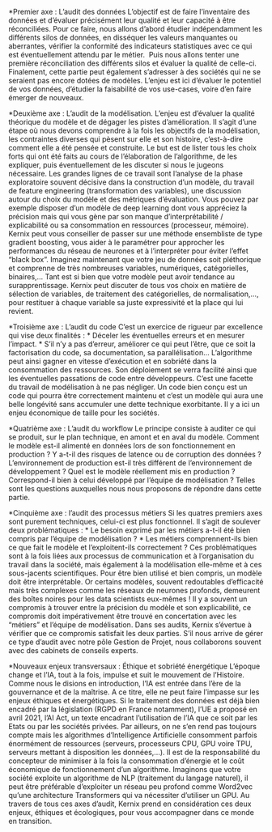*Premier axe : L’audit des données
L’objectif est de faire l’inventaire des données et d’évaluer précisément leur qualité et leur capacité à être réconciliées. Pour ce faire, nous allons d’abord étudier indépendamment les différents silos de données, en disséquer les valeurs manquantes ou aberrantes, vérifier la conformité des indicateurs statistiques avec ce qui est éventuellement attendu par le métier.  Puis nous allons tenter une première réconciliation des différents silos et évaluer la qualité de celle-ci. Finalement, cette partie peut également s’adresser à des sociétés qui ne se seraient pas encore dotées de modèles. L’enjeu est ici d’évaluer le potentiel de vos données, d’étudier la faisabilité de vos use-cases, voire d’en faire émerger de nouveaux.

*Deuxième axe : L’audit de la modélisation.
L’enjeu est d’évaluer la qualité théorique du modèle et de dégager les pistes d’amélioration. Il s’agit d’une étape où nous devons comprendre à la fois les objectifs de la modélisation, les contraintes diverses qui pèsent sur elle et son histoire, c’est-à-dire comment elle a été pensée et construite. Le but est de lister tous les choix forts qui ont été faits au cours de l’élaboration de l’algorithme, de les expliquer, puis éventuellement de les discuter si nous le jugeons nécessaire.
Les grandes lignes de ce travail sont l’analyse de la phase exploratoire souvent décisive dans la construction d’un modèle, du travail de feature engineering (transformation des variables), une discussion autour du choix du modèle et des métriques d’évaluation. Vous pouvez par exemple disposer d’un modèle de deep learning dont vous appréciez la précision mais qui vous gène par son manque d’interprétabilité / explicabilité ou sa consommation en ressources (processeur, mémoire). Kernix peut vous conseiller de passer sur une méthode ensembliste de type gradient boosting, vous aider à le paramétrer pour approcher les performances du réseau de neurones et à l’interpréter pour éviter l’effet “black box”. Imaginez maintenant que votre jeu de données soit pléthorique et comprenne de très nombreuses variables, numériques, catégorielles, binaires,… Tant est si bien que votre modèle peut avoir tendance au surapprentissage.
Kernix peut discuter de tous vos choix en matière de sélection de variables, de traitement des catégorielles, de normalisation,…, pour restituer à chaque variable sa juste expressivité et la place qui lui revient.

*Troisième axe : L’audit du code
C’est un exercice de rigueur par excellence qui vise deux finalités :
    * Déceler les éventuelles erreurs et en mesurer l’impact.
    * S’il n’y a pas d’erreur, améliorer ce qui peut l’être, que ce soit la factorisation du code, sa documentation, sa parallélisation… L’algorithme peut ainsi gagner en vitesse d’exécution et en sobriété dans la consommation des ressources. Son déploiement se verra facilité ainsi que les éventuelles passations de code entre développeurs.
C’est une facette du travail de modélisation à ne pas négliger. Un code bien conçu est un code qui pourra être correctement maintenu et c’est un modèle qui aura une belle longévité sans accumuler une dette technique exorbitante. Il y a ici un enjeu économique de taille pour les sociétés.

*Quatrième axe : L’audit du workflow
Le principe consiste à auditer ce qui se produit, sur le plan technique, en amont et en aval du modèle. Comment le modèle est-il alimenté en données lors de son fonctionnement en production ? Y a-t-il des risques de latence ou de corruption des données ? L’environnement de production est-il très différent de l’environnement de développement ? Quel est le modèle réellement mis en production ? Correspond-il bien à celui développé par l’équipe de modélisation ?
Telles sont les questions auxquelles nous nous proposons de répondre dans cette partie.

*Cinquième axe : l’audit des processus métiers
Si les quatres premiers axes sont purement techniques, celui-ci est plus fonctionnel. Il s’agit de soulever deux problématiques :
    *	Le besoin exprimé par les métiers a-t-il été bien compris par l’équipe de modélisation ?
    *	Les métiers comprennent-ils bien ce que fait le modèle et l’exploitent-ils correctement ?
Ces problématiques sont à la fois liées aux processus de communication et à l’organisation du travail dans la société, mais également à la modélisation elle-même et à ces sous-jacents scientifiques. Pour être bien utilisé et bien compris, un modèle doit être interprétable.
Or certains modèles, souvent redoutables d’efficacité mais très complexes comme les réseaux de neurones profonds, demeurent des boîtes noires pour les data scientists eux-mêmes !
Il y a souvent un compromis à trouver entre la précision du modèle et son explicabilité, ce compromis doit impérativement être trouvé en concertation avec les “métiers” et l’équipe de modélisation. Dans ses audits, Kernix s’évertue à vérifier que ce compromis satisfait les deux parties. S’il nous arrive de gérer ce type d’audit avec notre pôle Gestion de Projet, nous collaborons souvent avec des cabinets de conseils experts.

*Nouveaux enjeux transversaux : Éthique et sobriété énergétique
L’époque change et l’IA, tout à la fois, impulse et suit le mouvement de l’Histoire. Comme nous le disions en introduction, l’IA est entrée dans l’ère de la gouvernance et de la maîtrise. A ce titre, elle ne peut faire l’impasse sur les enjeux éthiques et énergétiques.
Si le traitement des données est déjà bien encadré par la législation (RGPD en France notamment), l’UE a proposé en avril 2021, l’AI Act, un texte encadrant l’utilisation de l’IA que ce soit par les Etats ou par les sociétés privées.
Par ailleurs, on ne s’en rend pas toujours compte mais les algorithmes d’Intelligence Artificielle consomment parfois énormément de ressources (serveurs, processeurs CPU, GPU voire TPU, serveurs mettant à disposition les données,…). Il est de la responsabilité du concepteur de minimiser à la fois la consommation d’énergie et le coût économique de fonctionnement d’un algorithme. Imaginons que votre société exploite un algorithme de NLP (traitement du langage naturel), il peut être préférable d’exploiter un réseau peu profond comme Word2vec qu’une architecture Transformers qui va nécessiter d’utiliser un GPU.
Au travers de tous ces axes d’audit, Kernix prend en considération ces deux enjeux, éthiques et écologiques, pour vous accompagner dans ce monde en transition.
